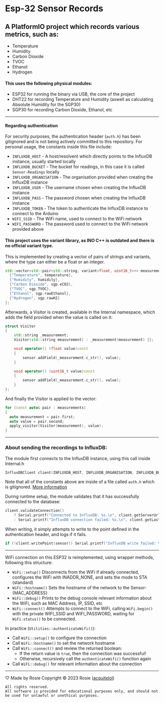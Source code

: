 # Esp-32 Sensor Records
## A PlatformIO project which records various metrics, such as:
- Temperature
- Humidity
- Carbon Dioxide
- TVOC
- Ethanol
- Hydrogen

#### This uses the following physical modules:
- ESP32 for running the binary via USB, the core of the project
- DHT22 for recording Temperature and Humidity (aswell as calculating Absolute Humidity for the SGP30)
- SGP30 for recording Carbon Dioxide, Ethanol, etc

<hr />

#### Regarding authentication
For security purposes, the authentication header (`auth.h`) has been gitignored and is not being actively committed to this repository.
For personal usage, the constants inside this file include:
- `INFLUXDB_HOST` - A host/resolvent which directly points to the InfluxDB instance, usually started locally
- `INFLUXDB_BUCKET` - The bucket for readings, in this case it is called `Sensor-Readings` locally
- `INFLUXDB_ORGANISATION` - The organisation provided when creating the InfluxDB instance
- `INFLUXDB_USER` - The username chosen when creating the InfluxDB instance
- `INFLUXDB_PASS` - The password chosen when creating the InfluxDB instance
- `INFLUXDB_TOKEN` - The token to authenticate the InfluxDB instance to connect to the Arduino
- `WIFI_SSID` - The WiFi name, used to connect to the WiFi network
- `WIFI_PASSWORD` - The password used to connect to the WiFi network provided above

#### This project uses the variant library, as INO C++ is outdated and there is no official variant type.
This is implemented by creating a vector of pairs of strings and variants, where the type can either be a float or an integer.
```cpp
std::vector<std::pair<std::string, variant<float, uint16_t>>> measurements = {
  {"Temperature", temperature},
  {"Humidity", humidity},
  {"Carbon Dioxide", sgp.eCO2},
  {"TVOC", sgp.TVOC},
  {"Ethanol", sgp.rawEthanol},
  {"Hydrogen", sgp.rawH2}
};
```
Afterwards, a Visitor is created, available in the Internal namespace, which adds the field provided when the value is called on it:
```cpp
struct Visitor 
{
    std::string _measurement;
    Visitor(std::string measurement) : _measurement(measurement) {};

    void operator() (float value)const 
    {
        sensor.addField(_measurement.c_str(), value);
    }

    void operator() (uint16_t value)const 
    {
        sensor.addField(_measurement.c_str(), value);
    }
};
```
And finally the Visitor is applied to the vector:
```cpp
for (const auto& pair : measurements) 
{
  auto measurement = pair.first;
  auto value = pair.second;
  apply_visitor(Visitor(measurement), value);
}
```

<hr />

### About sending the recordings to InfluxDB:
The module first connects to the InfluxDB instance, using this call inside Internal.h
```cpp
InfluxDBClient client(INFLUXDB_HOST, INFLUXDB_ORGANISATION, INFLUXDB_BUCKET, INFLUXDB_TOKEN);
```
Note that all of the constants above are inside of a file called `auth.h` which is gitignored. [More information](https://github.com/acquitelol/esp32-sensor-records#regarding-authentication)

During runtime setup, the module validates that it has successfully connected to the database:
```cpp
client.validateConnection()
    ? Serial.printf("Connected to InfluxDB: %s.\n", client.getServerUrl().c_str())
    : Serial.printf("InfluxDB connection failed: %s.\n", client.getLastErrorMessage().c_str());
```

When writing, it simply attempts to write to the point defined in the authentication header, and logs if it fails.
```cpp
if (!client.writePoint(sensor)) Serial.printf("InfluxDB write failed: %s.\n", client.getLastErrorMessage().c_str());
```

<hr />

WiFi connection on this ESP32 is reimplemented, using wrapper methods, following this structure:
- `WiFi::setup()` Disconnects from the WiFi if already connected, configures the WiFi with INADDR_NONE, and sets the mode to STA (standard)
- `WiFi::hostname()` Sets the hostname of the network to the Sensor-{MAC_ADDRESS}
- `WiFi::debug()` Prints to the debug console relevant information about the WiFi, such as MAC Address, IP, SSID, etc
- `WiFi::connect()` Attempts to connect to the WiFi, calling `WiFi.begin()` with the private WIFI_SSID and WIFI_PASSWORD, waiting for `WiFi.status()` to be connected.

In practice (`Utilities::authenticateWifi()`):
- Call `WiFi::setup()` to configure the connection
- Call `WiFi::hostname()` to set the network hostname
- Call `WiFi::connect()` and review the returned boolean:
  - If the return value is `true`, then the connection was successful!
  - Otherwise, recursively call the `authenticateWifi()` function again
- Call `WiFi::debug()` for relevant information about the connection

<hr />

♡ Made by Rosie
Copyright © 2023 Rosie ([acquitelol](https://github.com/acquitelol))

```
All rights reserved.
All software is provided for educational purposes only, and should not be used for unlawful or unethical purposes.
```
